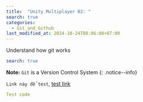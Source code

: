 ```yaml
---
title:  "Unity Multiplayer 02: "
search: true
categories: 
  - Git_and_Github
last_modified_at: 2024-10-24T08:06:00+07:00
---
```


Understand how git works

```yaml
search: true
```

**Note:** `Git` is a Version Control System
{: .notice--info}

`Link này để test`, [test link](https://github.com/NamPhuThuy)

```yaml
Test code
```